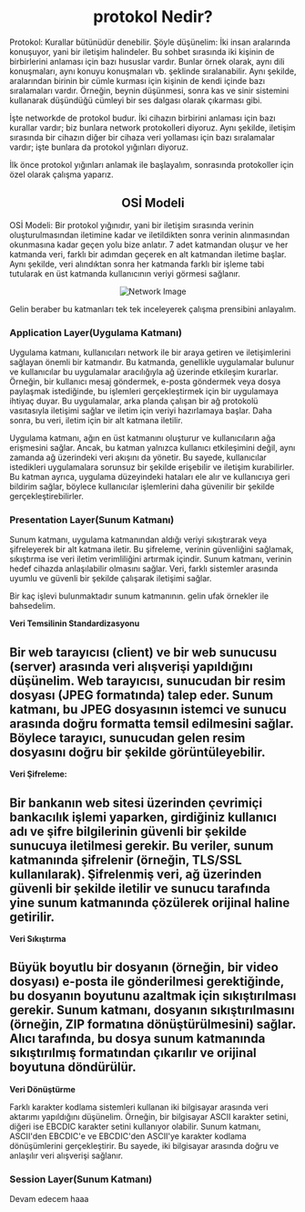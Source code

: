 <h1 align='center'>protokol Nedir?</h1>

<p>
  Protokol: Kurallar bütünüdür denebilir. Şöyle düşünelim: İki insan aralarında konuşuyor, yani bir iletişim halindeler. Bu sohbet sırasında iki kişinin de birbirlerini anlaması için bazı hususlar vardır. Bunlar örnek olarak, aynı dili konuşmaları, aynı konuyu konuşmaları vb. şeklinde sıralanabilir. Aynı şekilde, aralarından birinin bir cümle kurması için kişinin de kendi içinde bazı sıralamaları vardır. Örneğin, beynin düşünmesi, sonra kas ve sinir sistemini kullanarak düşündüğü cümleyi bir ses dalgası olarak çıkarması gibi.

İşte networkde de protokol budur. İki cihazın birbirini anlaması için bazı kurallar vardır; biz bunlara network protokolleri diyoruz. Aynı şekilde, iletişim sırasında bir cihazın diğer bir cihaza veri yollaması için bazı sıralamalar vardır; işte bunlara da protokol yığınları diyoruz.

İlk önce protokol yığınları anlamak ile başlayalım, sonrasında protokoller için özel olarak çalışma yaparız. 
</p>

<h2 align='center'>OSİ Modeli</h2>

<p>
 OSİ Modeli: Bir protokol yığınıdır, yani bir iletişim sırasında verinin oluşturulmasından iletimine kadar ve iletildikten sonra verinin alınmasından okunmasına kadar geçen yolu bize anlatır. 7 adet katmandan oluşur ve her katmanda veri, farklı bir adımdan geçerek en alt katmandan iletime başlar. Aynı şekilde, veri alındıktan sonra her katmanda farklı bir işleme tabi tutularak en üst katmanda kullanıcının veriyi görmesi sağlanır.

 <div align="center">
    <img src="https://github.com/Okan-tumuklu/Network-dersleri/assets/117488504/45009d97-ab1b-4962-ad4f-66340c801568" alt="Network Image">
</div>

Gelin beraber bu katmanları tek tek inceleyerek çalışma prensibini anlayalım.

<h3>Application Layer(Uygulama Katmanı)</h3>

Uygulama katmanı, kullanıcıları network ile bir araya getiren ve iletişimlerini sağlayan önemli bir katmandır. Bu katmanda, genellikle uygulamalar bulunur ve kullanıcılar bu uygulamalar aracılığıyla ağ üzerinde etkileşim kurarlar. Örneğin, bir kullanıcı mesaj göndermek, e-posta göndermek veya dosya paylaşmak istediğinde, bu işlemleri gerçekleştirmek için bir uygulamaya ihtiyaç duyar. Bu uygulamalar, arka planda çalışan bir ağ protokolü vasıtasıyla iletişimi sağlar ve iletim için veriyi hazırlamaya başlar. Daha sonra, bu veri, iletim için bir alt katmana iletilir.

Uygulama katmanı, ağın en üst katmanını oluşturur ve kullanıcıların ağa erişmesini sağlar. Ancak, bu katman yalnızca kullanıcı etkileşimini değil, aynı zamanda ağ üzerindeki veri akışını da yönetir. Bu sayede, kullanıcılar istedikleri uygulamalara sorunsuz bir şekilde erişebilir ve iletişim kurabilirler. Bu katman ayrıca, uygulama düzeyindeki hataları ele alır ve kullanıcıya geri bildirim sağlar, böylece kullanıcılar işlemlerini daha güvenilir bir şekilde gerçekleştirebilirler.

<h3>Presentation Layer(Sunum Katmanı)</h3>

Sunum katmanı, uygulama katmanından aldığı veriyi sıkıştırarak veya şifreleyerek bir alt katmana iletir. Bu şifreleme, verinin güvenliğini sağlamak, sıkıştırma ise veri iletim verimliliğini artırmak içindir. Sunum katmanı, verinin hedef cihazda anlaşılabilir olmasını sağlar. Veri, farklı sistemler arasında uyumlu ve güvenli bir şekilde çalışarak iletişimi sağlar.

Bir kaç işlevi bulunmaktadır sunum katmanının. gelin ufak örnekler ile bahsedelim.

****Veri Temsilinin Standardizasyonu****

Bir web tarayıcısı (client) ve bir web sunucusu (server) arasında veri alışverişi yapıldığını düşünelim. Web tarayıcısı, sunucudan bir resim dosyası (JPEG formatında) talep eder. Sunum katmanı, bu JPEG dosyasının istemci ve sunucu arasında doğru formatta temsil edilmesini sağlar. Böylece tarayıcı, sunucudan gelen resim dosyasını doğru bir şekilde görüntüleyebilir.
--
****Veri Şifreleme:****

Bir bankanın web sitesi üzerinden çevrimiçi bankacılık işlemi yaparken, girdiğiniz kullanıcı adı ve şifre bilgilerinin güvenli bir şekilde sunucuya iletilmesi gerekir. Bu veriler, sunum katmanında şifrelenir (örneğin, TLS/SSL kullanılarak). Şifrelenmiş veri, ağ üzerinden güvenli bir şekilde iletilir ve sunucu tarafında yine sunum katmanında çözülerek orijinal haline getirilir.
--
****Veri Sıkıştırma****

Büyük boyutlu bir dosyanın (örneğin, bir video dosyası) e-posta ile gönderilmesi gerektiğinde, bu dosyanın boyutunu azaltmak için sıkıştırılması gerekir. Sunum katmanı, dosyanın sıkıştırılmasını (örneğin, ZIP formatına dönüştürülmesini) sağlar. Alıcı tarafında, bu dosya sunum katmanında sıkıştırılmış formatından çıkarılır ve orijinal boyutuna döndürülür.
--
****Veri Dönüştürme****

Farklı karakter kodlama sistemleri kullanan iki bilgisayar arasında veri aktarımı yapıldığını düşünelim. Örneğin, bir bilgisayar ASCII karakter setini, diğeri ise EBCDIC karakter setini kullanıyor olabilir. Sunum katmanı, ASCII'den EBCDIC'e ve EBCDIC'den ASCII'ye karakter kodlama dönüşümlerini gerçekleştirir. Bu sayede, iki bilgisayar arasında doğru ve anlaşılır veri alışverişi sağlanır.


<h3>Session Layer(Sunum Katmanı)</h3>



</p>


Devam edecem haaa
